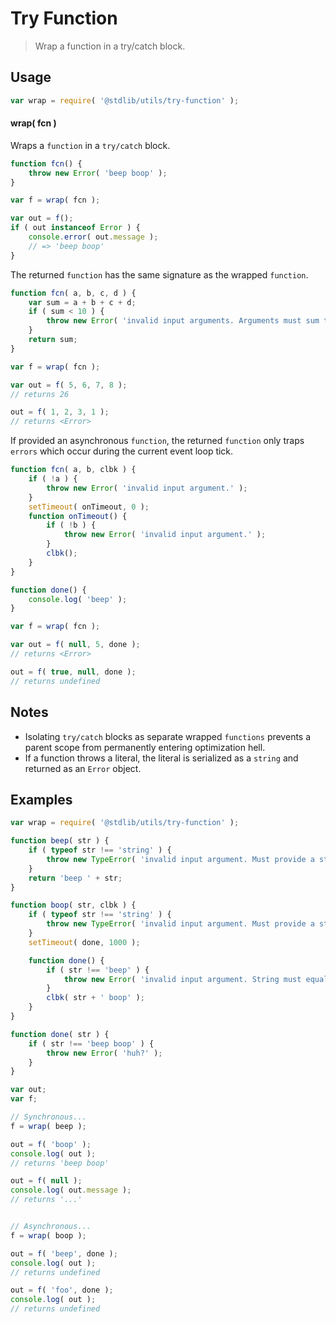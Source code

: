 # Try Function

> Wrap a function in a try/catch block.

<section class="usage">

## Usage

```javascript
var wrap = require( '@stdlib/utils/try-function' );
```

#### wrap( fcn )

Wraps a `function` in a `try/catch` block.

```javascript
function fcn() {
    throw new Error( 'beep boop' );
}

var f = wrap( fcn );

var out = f();
if ( out instanceof Error ) {
    console.error( out.message );
    // => 'beep boop'
}
```

The returned `function` has the same signature as the wrapped `function`.

```javascript
function fcn( a, b, c, d ) {
    var sum = a + b + c + d;
    if ( sum < 10 ) {
        throw new Error( 'invalid input arguments. Arguments must sum to a number greater than or equal to 10.' );
    }
    return sum;
}

var f = wrap( fcn );

var out = f( 5, 6, 7, 8 );
// returns 26

out = f( 1, 2, 3, 1 );
// returns <Error>
```

If provided an asynchronous `function`, the returned `function` only traps `errors` which occur during the current event loop tick.

<!-- FIXME: re-enable code block execution once support is provided for blocks which intentionally throw -->

<!-- run-disable -->

```javascript
function fcn( a, b, clbk ) {
    if ( !a ) {
        throw new Error( 'invalid input argument.' );
    }
    setTimeout( onTimeout, 0 );
    function onTimeout() {
        if ( !b ) {
            throw new Error( 'invalid input argument.' );
        }
        clbk();
    }
}

function done() {
    console.log( 'beep' );
}

var f = wrap( fcn );

var out = f( null, 5, done );
// returns <Error>

out = f( true, null, done );
// returns undefined
```

</section>

<!-- /.usage -->

<section class="notes">

## Notes

-   Isolating `try/catch` blocks as separate wrapped `functions` prevents a parent scope from permanently entering optimization hell.
-   If a function throws a literal, the literal is serialized as a `string` and returned as an `Error` object.

</section>

<!-- /.notes -->

<section class="examples">

## Examples

<!-- FIXME: re-enable code block execution once support is provided for blocks which intentionally throw -->

<!-- run-disable -->

<!-- eslint no-undef: "error" -->

```javascript
var wrap = require( '@stdlib/utils/try-function' );

function beep( str ) {
    if ( typeof str !== 'string' ) {
        throw new TypeError( 'invalid input argument. Must provide a string primitive. Value: `' + str + '`.' );
    }
    return 'beep ' + str;
}

function boop( str, clbk ) {
    if ( typeof str !== 'string' ) {
        throw new TypeError( 'invalid input argument. Must provide a string primitive. Value: `' + str + '`.' );
    }
    setTimeout( done, 1000 );

    function done() {
        if ( str !== 'beep' ) {
            throw new Error( 'invalid input argument. String must equal `beep`. Value: `' + str + '`.' );
        }
        clbk( str + ' boop' );
    }
}

function done( str ) {
    if ( str !== 'beep boop' ) {
        throw new Error( 'huh?' );
    }
}

var out;
var f;

// Synchronous...
f = wrap( beep );

out = f( 'boop' );
console.log( out );
// returns 'beep boop'

out = f( null );
console.log( out.message );
// returns '...'


// Asynchronous...
f = wrap( boop );

out = f( 'beep', done );
console.log( out );
// returns undefined

out = f( 'foo', done );
console.log( out );
// returns undefined
```

</section>

<!-- /.examples -->

<section class="links">

</section>

<!-- /.links -->
